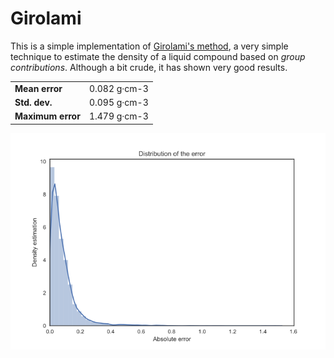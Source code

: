 # Girolami

This is a simple implementation of [Girolami's method](http://pubs.acs.org/doi/abs/10.1021/ed071p962), a very simple technique to estimate the density of a liquid compound based on *group contributions*. Although a bit crude, it has shown very good results.

|               |               | 
| ------------- |:-------------:|
| __Mean error__    | 0.082 g·cm-3  |
| __Std. dev.__     | 0.095 g·cm-3  |
| __Maximum error__  | 1.479 g·cm-3  |

![Distribution of error](figure.png)

